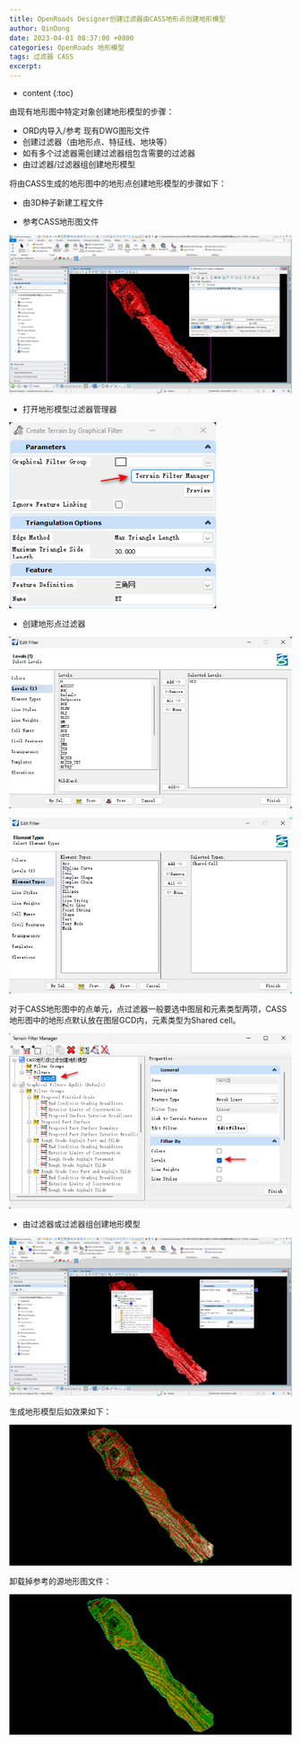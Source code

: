 ```yaml
---
title: OpenRoads Designer创建过滤器由CASS地形点创建地形模型
author: QinDong
date: 2023-04-01 08:37:00 +0800
categories: OpenRoads 地形模型
tags: 过滤器 CASS
excerpt: 
---
```

* content
{:toc}

由现有地形图中特定对象创建地形模型的步骤：

- ORD内导入/参考 现有DWG图形文件
- 创建过滤器（由地形点、特征线、地块等）
- 如有多个过滤器需创建过滤器组包含需要的过滤器
- 由过滤器/过滤器组创建地形模型

将由CASS生成的地形图中的地形点创建地形模型的步骤如下：

- 由3D种子新建工程文件

- 参考CASS地形图文件

![](/img/2023/2023-04-01-09-19-07.png)

- 打开地形模型过滤器管理器

![](/img/2023/2023-04-01-09-20-27.png)

- 创建地形点过滤器

![](/img/2023/2023-04-01-09-24-08.png)

![](/img/2023/2023-04-01-14-09-09.png)

对于CASS地形图中的点单元，点过滤器一般要选中图层和元素类型两项，CASS地形图中的地形点默认放在图层GCD内，元素类型为Shared cell。

![](/img/2023/2023-04-01-09-22-36.png)

- 由过滤器或过滤器组创建地形模型

![](/img/2023/2023-04-01-09-26-38.png)

生成地形模型后如效果如下：

![](/img/2023/2023-04-01-09-27-49.png)

卸载掉参考的源地形图文件：

![](/img/2023/2023-04-01-09-29-00.png)